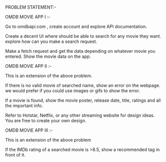 PROBLEM STATEMENT:-

OMDB MOVIE APP I :-

Go to omdbapi.com , create account and explore API documentation.

Create a decent UI where should be able to search for any movie they want. explore how can you make a search request.

Make a fetch request and get the data depending on whatever movie you entered. Show the movie data on the app.


OMDB MOVIE APP II :-

This is an extension of the above problem.

If there is no valid movie of searched name, show an error on the webpage. we would prefer if you could use images or gifs to show the error.

If a movie is found, show the movie poster, release date, title, ratings and all the important info.

Refer to Hotstar, Netflix, or any other streaming website for design ideas. You are free to create your own design.


OMDB MOVIE APP III :-

This is an extension of the above problem

If the IMDb rating of a searched movie is >8.5, show a recommended tag in front of it.